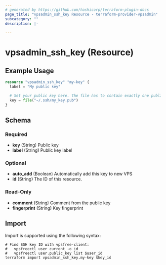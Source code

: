 ```yaml
---
# generated by https://github.com/hashicorp/terraform-plugin-docs
page_title: "vpsadmin_ssh_key Resource - terraform-provider-vpsadmin"
subcategory: ""
description: |-
  
---
```


# vpsadmin_ssh_key (Resource)



## Example Usage

```terraform
resource "vpsadmin_ssh_key" "my-key" {
  label = "My public key"

  # Set your public key here. The file has to contain exactly one public key.
  key = file("~/.ssh/my_key.pub")
}
```

<!-- schema generated by tfplugindocs -->
## Schema

### Required

- **key** (String) Public key
- **label** (String) Public key label

### Optional

- **auto_add** (Boolean) Automatically add this key to new VPS
- **id** (String) The ID of this resource.

### Read-Only

- **comment** (String) Comment from the public key
- **fingerprint** (String) Key fingerprint

## Import

Import is supported using the following syntax:

```shell
# Find SSH key ID with vpsfree-client:
#   vpsfreectl user current -o id
#   vpsfreectl user.public_key list $user_id
terraform import vpsadmin_ssh_key.my-key $key_id
```
